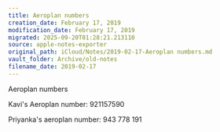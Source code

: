 ```yaml
---
title: Aeroplan numbers
creation_date: February 17, 2019
modification_date: February 17, 2019
migrated: 2025-09-20T01:28:21.213110
source: apple-notes-exporter
original_path: iCloud/Notes/2019-02-17-Aeroplan numbers.md
vault_folder: Archive/old-notes
filename_date: 2019-02-17
---
```



Aeroplan numbers

Kavi's Aeroplan number:
921157590

Priyanka's aeroplan number: 
943 778 191

